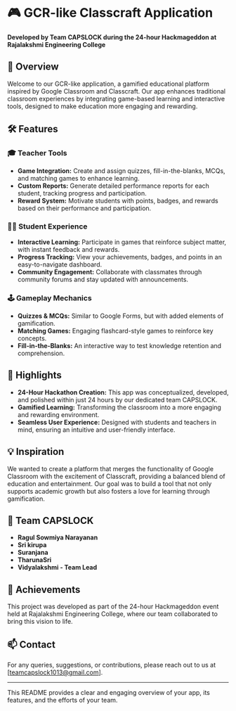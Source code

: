 # 🎮 GCR-like Classcraft Application

**Developed by Team CAPSLOCK during the 24-hour Hackmageddon at Rajalakshmi Engineering College**

## 🚀 Overview

Welcome to our GCR-like application, a gamified educational platform inspired by Google Classroom and Classcraft. Our app enhances traditional classroom experiences by integrating game-based learning and interactive tools, designed to make education more engaging and rewarding.

## 🛠️ Features

### 🎓 **Teacher Tools**
- **Game Integration:** Create and assign quizzes, fill-in-the-blanks, MCQs, and matching games to enhance learning.
- **Custom Reports:** Generate detailed performance reports for each student, tracking progress and participation.
- **Reward System:** Motivate students with points, badges, and rewards based on their performance and participation.

### 🧑‍🎓 **Student Experience**
- **Interactive Learning:** Participate in games that reinforce subject matter, with instant feedback and rewards.
- **Progress Tracking:** View your achievements, badges, and points in an easy-to-navigate dashboard.
- **Community Engagement:** Collaborate with classmates through community forums and stay updated with announcements.

### 🕹️ **Gameplay Mechanics**
- **Quizzes & MCQs:** Similar to Google Forms, but with added elements of gamification.
- **Matching Games:** Engaging flashcard-style games to reinforce key concepts.
- **Fill-in-the-Blanks:** An interactive way to test knowledge retention and comprehension.

## 🌟 Highlights
- **24-Hour Hackathon Creation:** This app was conceptualized, developed, and polished within just 24 hours by our dedicated team CAPSLOCK.
- **Gamified Learning:** Transforming the classroom into a more engaging and rewarding environment.
- **Seamless User Experience:** Designed with students and teachers in mind, ensuring an intuitive and user-friendly interface.

## 💡 Inspiration
We wanted to create a platform that merges the functionality of Google Classroom with the excitement of Classcraft, providing a balanced blend of education and entertainment. Our goal was to build a tool that not only supports academic growth but also fosters a love for learning through gamification.

## 👥 Team CAPSLOCK
- **Ragul Sowmiya Narayanan**
- **Sri kirupa**
- **Suranjana**
- **TharunaSri**
- **Vidyalakshmi - Team Lead**

## 🏅 Achievements
This project was developed as part of the 24-hour Hackmageddon event held at Rajalakshmi Engineering College, where our team collaborated to bring this vision to life.


## 📫 Contact
For any queries, suggestions, or contributions, please reach out to us at [teamcapslock1013@gmail.com].

---

This README provides a clear and engaging overview of your app, its features, and the efforts of your team.
